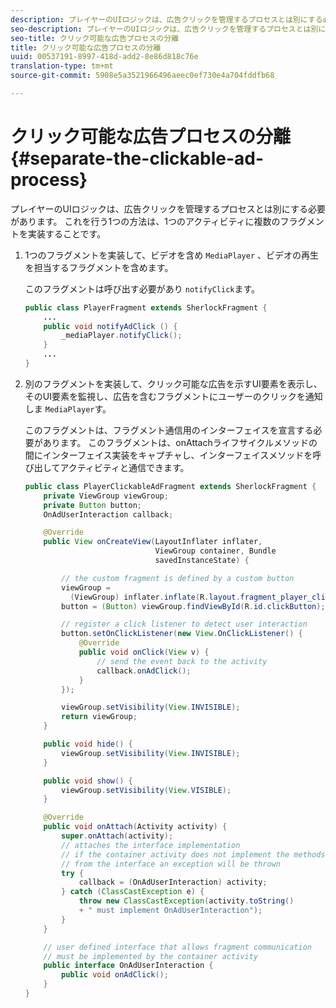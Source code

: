 ```yaml
---
description: プレイヤーのUIロジックは、広告クリックを管理するプロセスとは別にする必要があります。 これを行う1つの方法は、1つのアクティビティに複数のフラグメントを実装することです。
seo-description: プレイヤーのUIロジックは、広告クリックを管理するプロセスとは別にする必要があります。 これを行う1つの方法は、1つのアクティビティに複数のフラグメントを実装することです。
seo-title: クリック可能な広告プロセスの分離
title: クリック可能な広告プロセスの分離
uuid: 00537191-8997-418d-add2-8e86d818c76e
translation-type: tm+mt
source-git-commit: 5908e5a3521966496aeec0ef730e4a704fddfb68

---
```



# クリック可能な広告プロセスの分離{#separate-the-clickable-ad-process}

プレイヤーのUIロジックは、広告クリックを管理するプロセスとは別にする必要があります。 これを行う1つの方法は、1つのアクティビティに複数のフラグメントを実装することです。

1. 1つのフラグメントを実装して、ビデオを含め `MediaPlayer` 、ビデオの再生を担当するフラグメントを含めます。

   このフラグメントは呼び出す必要があり `notifyClick`ます。

   ```java
   public class PlayerFragment extends SherlockFragment { 
       ... 
       public void notifyAdClick () { 
           _mediaPlayer.notifyClick(); 
       } 
       ... 
   } 
   ```

1. 別のフラグメントを実装して、クリック可能な広告を示すUI要素を表示し、そのUI要素を監視し、広告を含むフラグメントにユーザーのクリックを通知しま `MediaPlayer`す。

   このフラグメントは、フラグメント通信用のインターフェイスを宣言する必要があります。 このフラグメントは、onAttachライフサイクルメソッドの間にインターフェイス実装をキャプチャし、インターフェイスメソッドを呼び出してアクティビティと通信できます。

   ```java
   public class PlayerClickableAdFragment extends SherlockFragment { 
       private ViewGroup viewGroup; 
       private Button button; 
       OnAdUserInteraction callback; 
   
       @Override 
       public View onCreateView(LayoutInflater inflater,  
                                ViewGroup container, Bundle 
                                savedInstanceState) { 
   
           // the custom fragment is defined by a custom button 
           viewGroup =  
             (ViewGroup) inflater.inflate(R.layout.fragment_player_clickable_ad, container, false); 
           button = (Button) viewGroup.findViewById(R.id.clickButton); 
   
           // register a click listener to detect user interaction 
           button.setOnClickListener(new View.OnClickListener() { 
               @Override 
               public void onClick(View v) { 
                   // send the event back to the activity 
                   callback.onAdClick(); 
               } 
           }); 
   
           viewGroup.setVisibility(View.INVISIBLE); 
           return viewGroup; 
       } 
   
       public void hide() { 
           viewGroup.setVisibility(View.INVISIBLE); 
       } 
   
       public void show() { 
           viewGroup.setVisibility(View.VISIBLE);  
       } 
   
       @Override 
       public void onAttach(Activity activity) { 
           super.onAttach(activity); 
           // attaches the interface implementation 
           // if the container activity does not implement the methods  
           // from the interface an exception will be thrown 
           try { 
               callback = (OnAdUserInteraction) activity; 
           } catch (ClassCastException e) { 
               throw new ClassCastException(activity.toString() 
               + " must implement OnAdUserInteraction"); 
           }  
       } 
   
       // user defined interface that allows fragment communication 
       // must be implemented by the container activity 
       public interface OnAdUserInteraction { 
           public void onAdClick(); 
       } 
   } 
   ```

